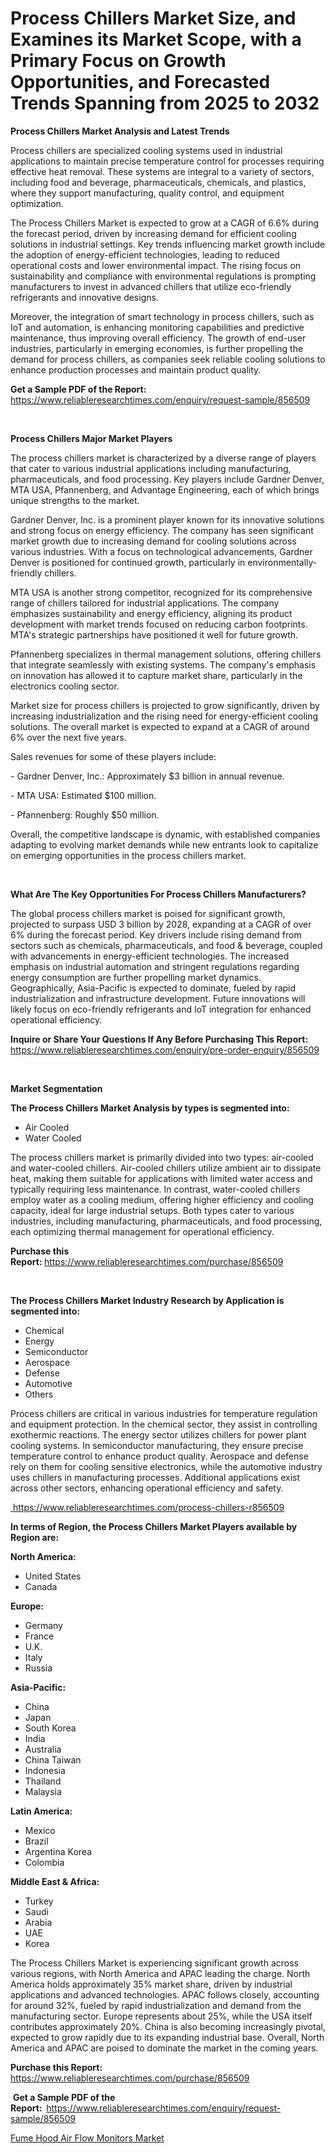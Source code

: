 <p><h1>Process Chillers Market Size, and Examines its Market Scope, with a Primary Focus on Growth Opportunities, and Forecasted Trends Spanning from 2025 to 2032</h1></p><p><strong>Process Chillers Market Analysis and Latest Trends</strong></p>
<p><p>Process chillers are specialized cooling systems used in industrial applications to maintain precise temperature control for processes requiring effective heat removal. These systems are integral to a variety of sectors, including food and beverage, pharmaceuticals, chemicals, and plastics, where they support manufacturing, quality control, and equipment optimization.</p><p>The Process Chillers Market is expected to grow at a CAGR of 6.6% during the forecast period, driven by increasing demand for efficient cooling solutions in industrial settings. Key trends influencing market growth include the adoption of energy-efficient technologies, leading to reduced operational costs and lower environmental impact. The rising focus on sustainability and compliance with environmental regulations is prompting manufacturers to invest in advanced chillers that utilize eco-friendly refrigerants and innovative designs.</p><p>Moreover, the integration of smart technology in process chillers, such as IoT and automation, is enhancing monitoring capabilities and predictive maintenance, thus improving overall efficiency. The growth of end-user industries, particularly in emerging economies, is further propelling the demand for process chillers, as companies seek reliable cooling solutions to enhance production processes and maintain product quality.</p></p>
<p><strong>Get a Sample PDF of the Report:&nbsp;</strong> <a href="https://www.reliableresearchtimes.com/enquiry/request-sample/856509?utm_campaign=2793&utm_medium=2&utm_source=Github&utm_content=ia&utm_term=02032025&utm_id=process-chillers">https://www.reliableresearchtimes.com/enquiry/request-sample/856509</a></p>
<p>&nbsp;</p>
<p><strong>Process Chillers Major Market Players</strong></p>
<p><p>The process chillers market is characterized by a diverse range of players that cater to various industrial applications including manufacturing, pharmaceuticals, and food processing. Key players include Gardner Denver, MTA USA, Pfannenberg, and Advantage Engineering, each of which brings unique strengths to the market.</p><p>Gardner Denver, Inc. is a prominent player known for its innovative solutions and strong focus on energy efficiency. The company has seen significant market growth due to increasing demand for cooling solutions across various industries. With a focus on technological advancements, Gardner Denver is positioned for continued growth, particularly in environmentally-friendly chillers.</p><p>MTA USA is another strong competitor, recognized for its comprehensive range of chillers tailored for industrial applications. The company emphasizes sustainability and energy efficiency, aligning its product development with market trends focused on reducing carbon footprints. MTA's strategic partnerships have positioned it well for future growth.</p><p>Pfannenberg specializes in thermal management solutions, offering chillers that integrate seamlessly with existing systems. The company's emphasis on innovation has allowed it to capture market share, particularly in the electronics cooling sector.</p><p>Market size for process chillers is projected to grow significantly, driven by increasing industrialization and the rising need for energy-efficient cooling solutions. The overall market is expected to expand at a CAGR of around 6% over the next five years.</p><p>Sales revenues for some of these players include:</p><p>- Gardner Denver, Inc.: Approximately $3 billion in annual revenue.</p><p>- MTA USA: Estimated $100 million.</p><p>- Pfannenberg: Roughly $50 million.</p><p>Overall, the competitive landscape is dynamic, with established companies adapting to evolving market demands while new entrants look to capitalize on emerging opportunities in the process chillers market.</p></p>
<p>&nbsp;</p>
<p><strong>What Are The Key Opportunities For Process Chillers Manufacturers?</strong></p>
<p><p>The global process chillers market is poised for significant growth, projected to surpass USD 3 billion by 2028, expanding at a CAGR of over 6% during the forecast period. Key drivers include rising demand from sectors such as chemicals, pharmaceuticals, and food & beverage, coupled with advancements in energy-efficient technologies. The increased emphasis on industrial automation and stringent regulations regarding energy consumption are further propelling market dynamics. Geographically, Asia-Pacific is expected to dominate, fueled by rapid industrialization and infrastructure development. Future innovations will likely focus on eco-friendly refrigerants and IoT integration for enhanced operational efficiency.</p></p>
<p><strong>Inquire or Share Your Questions If Any Before Purchasing This Report:</strong> <a href="https://www.reliableresearchtimes.com/enquiry/pre-order-enquiry/856509?utm_campaign=2793&utm_medium=2&utm_source=Github&utm_content=ia&utm_term=02032025&utm_id=process-chillers">https://www.reliableresearchtimes.com/enquiry/pre-order-enquiry/856509</a></p>
<p>&nbsp;</p>
<p><strong>Market Segmentation</strong></p>
<p><strong>The Process Chillers Market Analysis by types is segmented into:</strong></p>
<p><ul><li>Air Cooled</li><li>Water Cooled</li></ul></p>
<p><p>The process chillers market is primarily divided into two types: air-cooled and water-cooled chillers. Air-cooled chillers utilize ambient air to dissipate heat, making them suitable for applications with limited water access and typically requiring less maintenance. In contrast, water-cooled chillers employ water as a cooling medium, offering higher efficiency and cooling capacity, ideal for large industrial setups. Both types cater to various industries, including manufacturing, pharmaceuticals, and food processing, each optimizing thermal management for operational efficiency.</p></p>
<p><strong>Purchase this Report:&nbsp;</strong><a href="https://www.reliableresearchtimes.com/purchase/856509?utm_campaign=2793&utm_medium=2&utm_source=Github&utm_content=ia&utm_term=02032025&utm_id=process-chillers">https://www.reliableresearchtimes.com/purchase/856509</a></p>
<p>&nbsp;</p>
<p><strong>The Process Chillers Market Industry Research by Application is segmented into:</strong></p>
<p><ul><li>Chemical</li><li>Energy</li><li>Semiconductor</li><li>Aerospace</li><li>Defense</li><li>Automotive</li><li>Others</li></ul></p>
<p><p>Process chillers are critical in various industries for temperature regulation and equipment protection. In the chemical sector, they assist in controlling exothermic reactions. The energy sector utilizes chillers for power plant cooling systems. In semiconductor manufacturing, they ensure precise temperature control to enhance product quality. Aerospace and defense rely on them for cooling sensitive electronics, while the automotive industry uses chillers in manufacturing processes. Additional applications exist across other sectors, enhancing operational efficiency and safety.</p></p>
<p><a href="https://www.reliableresearchtimes.com/process-chillers-r856509?utm_campaign=2793&utm_medium=2&utm_source=Github&utm_content=ia&utm_term=02032025&utm_id=process-chillers">&nbsp;https://www.reliableresearchtimes.com/process-chillers-r856509</a></p>
<p><strong>In terms of Region, the Process Chillers Market Players available by Region are:</strong></p>
<p>
    <p> <strong> North America: </strong>
        <ul>
            <li>United States</li>
            <li>Canada</li>
        </ul>
        </p> 
    <p> <strong> Europe: </strong>
        <ul>
            <li>Germany</li>
            <li>France</li>
            <li>U.K.</li>
            <li>Italy</li>
            <li>Russia</li>
        </ul>
        </p> 
    <p> <strong> Asia-Pacific: </strong>
        <ul>
            <li>China</li>
            <li>Japan</li>
            <li>South Korea</li>
            <li>India</li>
            <li>Australia</li>
            <li>China Taiwan</li>
            <li>Indonesia</li>
            <li>Thailand</li>
            <li>Malaysia</li>
        </ul>
        </p> 
    <p> <strong> Latin America: </strong>
        <ul>
            <li>Mexico</li>
            <li>Brazil</li>
            <li>Argentina Korea</li>
            <li>Colombia</li>
        </ul>
        </p> 
    <p> <strong> Middle East & Africa: </strong>
        <ul>
            <li>Turkey</li>
            <li>Saudi</li>
            <li>Arabia</li>
            <li>UAE</li>
            <li>Korea</li>
        </ul>
    </p>
    </p>
<p><p>The Process Chillers Market is experiencing significant growth across various regions, with North America and APAC leading the charge. North America holds approximately 35% market share, driven by industrial applications and advanced technologies. APAC follows closely, accounting for around 32%, fueled by rapid industrialization and demand from the manufacturing sector. Europe represents about 25%, while the USA itself contributes approximately 20%. China is also becoming increasingly pivotal, expected to grow rapidly due to its expanding industrial base. Overall, North America and APAC are poised to dominate the market in the coming years.</p></p>
<p><strong>Purchase this Report: </strong><a href="https://www.reliableresearchtimes.com/purchase/856509?utm_campaign=2793&utm_medium=2&utm_source=Github&utm_content=ia&utm_term=02032025&utm_id=process-chillers">https://www.reliableresearchtimes.com/purchase/856509</a></p>
<p>&nbsp;<strong>Get a Sample PDF of the Report:&nbsp;&nbsp;</strong><a href="https://www.reliableresearchtimes.com/enquiry/request-sample/856509?utm_campaign=2793&utm_medium=2&utm_source=Github&utm_content=ia&utm_term=02032025&utm_id=process-chillers">https://www.reliableresearchtimes.com/enquiry/request-sample/856509</a></p>
<p><strong></strong></p>
<p><p><a href="https://github.com/berbelsagwan/Market-Research-Report-List-1/blob/main/fume-hood-air-flow-monitors-market.md?utm_campaign=2793&utm_medium=2&utm_source=Github&utm_content=ia&utm_term=02032025&utm_id=process-chillers">Fume Hood Air Flow Monitors Market</a></p></p>